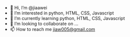 - 👋 Hi, I’m @jiaawei
- 👀 I’m interested in python, HTML, CSS, Javascript
- 🌱 I’m currently learning python, HTML, CSS, Javascript
- 💞️ I’m looking to collaborate on ...
- 📫 How to reach me jiaw005@gmail.com

<!---
jiaawei/jiaawei is a ✨ special ✨ repository because its `README.md` (this file) appears on your GitHub profile.
You can click the Preview link to take a look at your changes.
--->
